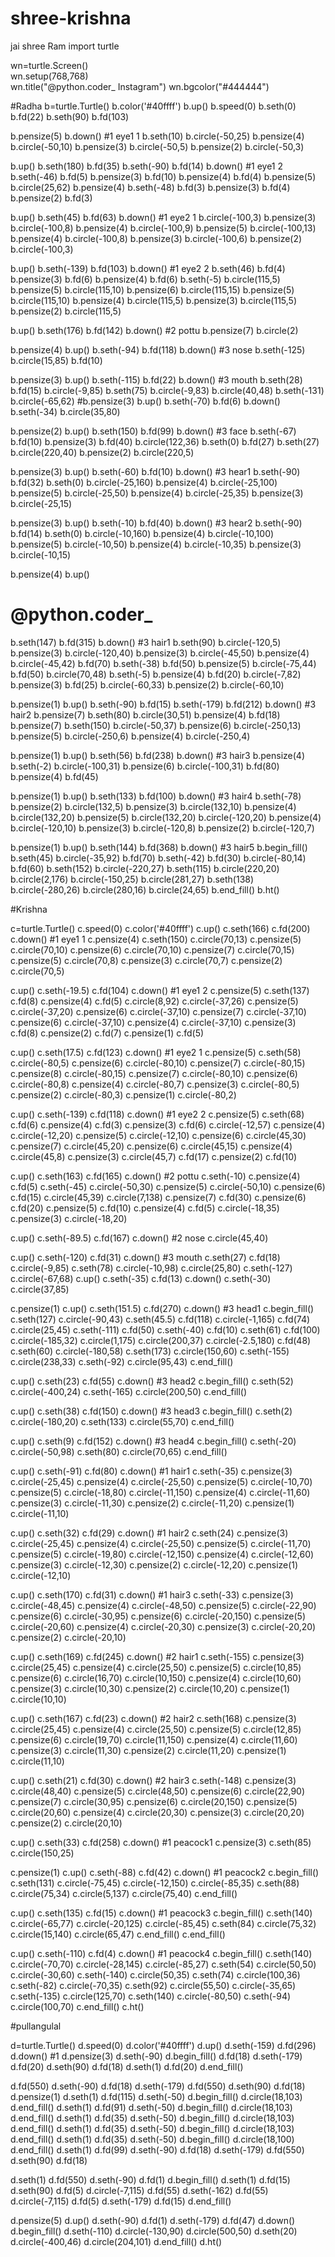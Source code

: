 # shree-krishna
jai shree Ram
import turtle

wn=turtle.Screen()         
wn.setup(768,768)         
wn.title("@python.coder_ Instagram")
wn.bgcolor("#444444")


#Radha
b=turtle.Turtle()
b.color('#40ffff')
b.up()
b.speed(0)
b.seth(0)
b.fd(22)
b.seth(90)
b.fd(103)

b.pensize(5)
b.down()
#1 eye1 1
b.seth(10)
b.circle(-50,25)
b.pensize(4)
b.circle(-50,10)
b.pensize(3)
b.circle(-50,5)
b.pensize(2)
b.circle(-50,3)

b.up()
b.seth(180)
b.fd(35)
b.seth(-90)
b.fd(14)
b.down()
#1 eye1 2
b.seth(-46)
b.fd(5)
b.pensize(3)
b.fd(10)
b.pensize(4)
b.fd(4)
b.pensize(5)
b.circle(25,62)
b.pensize(4)
b.seth(-48)
b.fd(3)
b.pensize(3)
b.fd(4)
b.pensize(2)
b.fd(3)

b.up()
b.seth(45)
b.fd(63)
b.down()
#1 eye2 1
b.circle(-100,3)
b.pensize(3)
b.circle(-100,8)
b.pensize(4)
b.circle(-100,9)
b.pensize(5)
b.circle(-100,13)
b.pensize(4)
b.circle(-100,8)
b.pensize(3)
b.circle(-100,6)
b.pensize(2)
b.circle(-100,3)

b.up()
b.seth(-139)
b.fd(103)
b.down()
#1 eye2 2
b.seth(46)
b.fd(4)
b.pensize(3)
b.fd(6)
b.pensize(4)
b.fd(6)
b.seth(-5)
b.circle(115,5)
b.pensize(5)
b.circle(115,10)
b.pensize(6)
b.circle(115,15)
b.pensize(5)
b.circle(115,10)
b.pensize(4)
b.circle(115,5)
b.pensize(3)
b.circle(115,5)
b.pensize(2)
b.circle(115,5)


b.up()
b.seth(176)
b.fd(142)
b.down()
#2 pottu
b.pensize(7)
b.circle(2)

b.pensize(4)
b.up()
b.seth(-94)
b.fd(118)
b.down()
#3 nose
b.seth(-125)
b.circle(15,85)
b.fd(10)

b.pensize(3)
b.up()
b.seth(-115)
b.fd(22)
b.down()
#3 mouth
b.seth(28)
b.fd(15)
b.circle(-9,85)
b.seth(75)
b.circle(-9,83)
b.circle(40,48)
b.seth(-131)
b.circle(-65,62)
#b.pensize(3)
b.up()
b.seth(-70)
b.fd(6)
b.down()
b.seth(-34)
b.circle(35,80)


b.pensize(2)
b.up()
b.seth(150)
b.fd(99)
b.down()
#3 face
b.seth(-67)
b.fd(10)
b.pensize(3)
b.fd(40)
b.circle(122,36)
b.seth(0)
b.fd(27)
b.seth(27)
b.circle(220,40)
b.pensize(2)
b.circle(220,5)

b.pensize(3)
b.up()
b.seth(-60)
b.fd(10)
b.down()
#3 hear1
b.seth(-90)
b.fd(32)
b.seth(0)
b.circle(-25,160)
b.pensize(4)
b.circle(-25,100)
b.pensize(5)
b.circle(-25,50)
b.pensize(4)
b.circle(-25,35)
b.pensize(3)
b.circle(-25,15)

b.pensize(3)
b.up()
b.seth(-10)
b.fd(40)
b.down()
#3 hear2
b.seth(-90)
b.fd(14)
b.seth(0)
b.circle(-10,160)
b.pensize(4)
b.circle(-10,100)
b.pensize(5)
b.circle(-10,50)
b.pensize(4)
b.circle(-10,35)
b.pensize(3)
b.circle(-10,15)


b.pensize(4)
b.up()
# @python.coder_ 
b.seth(147)
b.fd(315)
b.down()
#3 hair1
b.seth(90)
b.circle(-120,5)
b.pensize(3)
b.circle(-120,40)
b.pensize(3)
b.circle(-45,50)
b.pensize(4)
b.circle(-45,42)
b.fd(70)
b.seth(-38)
b.fd(50)
b.pensize(5)
b.circle(-75,44)
b.fd(50)
b.circle(70,48)
b.seth(-5)
b.pensize(4)
b.fd(20)
b.circle(-7,82)
b.pensize(3)
b.fd(25)
b.circle(-60,33)
b.pensize(2)
b.circle(-60,10)


b.pensize(1)
b.up()
b.seth(-90)
b.fd(15)
b.seth(-179)
b.fd(212)
b.down()
#3 hair2
b.pensize(7)
b.seth(80)
b.circle(30,51)
b.pensize(4)
b.fd(18)
b.pensize(7)
b.seth(150)
b.circle(-50,37)
b.pensize(6)
b.circle(-250,13)
b.pensize(5)
b.circle(-250,6)
b.pensize(4)
b.circle(-250,4)

b.pensize(1)
b.up()
b.seth(56)
b.fd(238)
b.down()
#3 hair3
b.pensize(4)
b.seth(-2)
b.circle(-100,31)
b.pensize(6)
b.circle(-100,31)
b.fd(80)
b.pensize(4)
b.fd(45)


b.pensize(1)
b.up()
b.seth(133)
b.fd(100)
b.down()
#3 hair4
b.seth(-78)
b.pensize(2)
b.circle(132,5)
b.pensize(3)
b.circle(132,10)
b.pensize(4)
b.circle(132,20)
b.pensize(5)
b.circle(132,20)
b.circle(-120,20)
b.pensize(4)
b.circle(-120,10)
b.pensize(3)
b.circle(-120,8)
b.pensize(2)
b.circle(-120,7)

b.pensize(1)
b.up()
b.seth(144)
b.fd(368)
b.down()
#3 hair5
b.begin_fill()
b.seth(45)
b.circle(-35,92)
b.fd(70)
b.seth(-42)
b.fd(30)
b.circle(-80,14)
b.fd(60)
b.seth(152)
b.circle(-220,27)
b.seth(115)
b.circle(220,20)
b.circle(2,176)
b.circle(-150,25)
b.circle(281,27)
b.seth(138)
b.circle(-280,26)
b.circle(280,16)
b.circle(24,65)
b.end_fill()
b.ht()

#Krishna

c=turtle.Turtle()
c.speed(0)
c.color('#40ffff')
c.up()
c.seth(166)
c.fd(200)
c.down()
#1 eye1 1
c.pensize(4)
c.seth(150)
c.circle(70,13)
c.pensize(5)
c.circle(70,10)
c.pensize(6)
c.circle(70,10)
c.pensize(7)
c.circle(70,15)
c.pensize(5)
c.circle(70,8)
c.pensize(3)
c.circle(70,7)
c.pensize(2)
c.circle(70,5)


c.up()
c.seth(-19.5)
c.fd(104)
c.down()
#1 eye1 2
c.pensize(5)
c.seth(137)
c.fd(8)
c.pensize(4)
c.fd(5)
c.circle(8,92)
c.circle(-37,26)
c.pensize(5)
c.circle(-37,20)
c.pensize(6)
c.circle(-37,10)
c.pensize(7)
c.circle(-37,10)
c.pensize(6)
c.circle(-37,10)
c.pensize(4)
c.circle(-37,10)
c.pensize(3)
c.fd(8)
c.pensize(2)
c.fd(7)
c.pensize(1)
c.fd(5)

c.up()
c.seth(17.5)
c.fd(123)
c.down()
#1 eye2 1
c.pensize(5)
c.seth(58)
c.circle(-80,5)
c.pensize(6)
c.circle(-80,10)
c.pensize(7)
c.circle(-80,15)
c.pensize(8)
c.circle(-80,15)
c.pensize(7)
c.circle(-80,10)
c.pensize(6)
c.circle(-80,8)
c.pensize(4)
c.circle(-80,7)
c.pensize(3)
c.circle(-80,5)
c.pensize(2)
c.circle(-80,3)
c.pensize(1)
c.circle(-80,2)


c.up()
c.seth(-139)
c.fd(118)
c.down()
#1 eye2 2
c.pensize(5)
c.seth(68)
c.fd(6)
c.pensize(4)
c.fd(3)
c.pensize(3)
c.fd(6)
c.circle(-12,57)
c.pensize(4)
c.circle(-12,20)
c.pensize(5)
c.circle(-12,10)
c.pensize(6)
c.circle(45,30)
c.pensize(7)
c.circle(45,20)
c.pensize(6)
c.circle(45,15)
c.pensize(4)
c.circle(45,8)
c.pensize(3)
c.circle(45,7)
c.fd(17)
c.pensize(2)
c.fd(10)

c.up()
c.seth(163)
c.fd(165)
c.down()
#2 pottu
c.seth(-10)
c.pensize(4)
c.fd(5)
c.seth(-45)
c.circle(-50,30)
c.pensize(5)
c.circle(-50,10)
c.pensize(6)
c.fd(15)
c.circle(45,39)
c.circle(7,138)
c.pensize(7)
c.fd(30)
c.pensize(6)
c.fd(20)
c.pensize(5)
c.fd(10)
c.pensize(4)
c.fd(5)
c.circle(-18,35)
c.pensize(3)
c.circle(-18,20)


c.up()
c.seth(-89.5)
c.fd(167)
c.down()
#2 nose
c.circle(45,40)


c.up()
c.seth(-120)
c.fd(31)
c.down()
#3 mouth
c.seth(27)
c.fd(18)
c.circle(-9,85)
c.seth(78)
c.circle(-10,98)
c.circle(25,80)
c.seth(-127)
c.circle(-67,68)
c.up()
c.seth(-35)
c.fd(13)
c.down()
c.seth(-30)
c.circle(37,85)

c.pensize(1)
c.up()
c.seth(151.5)
c.fd(270)
c.down()
#3 head1
c.begin_fill()
c.seth(127)
c.circle(-90,43)
c.seth(45.5)
c.fd(118)
c.circle(-1,165)
c.fd(74)
c.circle(25,45)
c.seth(-111)
c.fd(50)
c.seth(-40)
c.fd(10)
c.seth(61)
c.fd(100)
c.circle(-185,32)
c.circle(1,175)
c.circle(200,37)
c.circle(-2.5,180)
c.fd(48)
c.seth(60)
c.circle(-180,58)
c.seth(173)
c.circle(150,60)
c.seth(-155)
c.circle(238,33)
c.seth(-92)
c.circle(95,43)
c.end_fill()

c.up()
c.seth(23)
c.fd(55)
c.down()
#3 head2
c.begin_fill()
c.seth(52)
c.circle(-400,24)
c.seth(-165)
c.circle(200,50)
c.end_fill()

c.up()
c.seth(38)
c.fd(150)
c.down()
#3 head3
c.begin_fill()
c.seth(2)
c.circle(-180,20)
c.seth(133)
c.circle(55,70)
c.end_fill()

c.up()
c.seth(9)
c.fd(152)
c.down()
#3 head4
c.begin_fill()
c.seth(-20)
c.circle(-50,98)
c.seth(80)
c.circle(70,65)
c.end_fill()


c.up()
c.seth(-91)
c.fd(80)
c.down()
#1 hair1
c.seth(-35)
c.pensize(3)
c.circle(-25,45)
c.pensize(4)
c.circle(-25,50)
c.pensize(5)
c.circle(-10,70)
c.pensize(5)
c.circle(-18,80)
c.circle(-11,150)
c.pensize(4)
c.circle(-11,60)
c.pensize(3)
c.circle(-11,30)
c.pensize(2)
c.circle(-11,20)
c.pensize(1)
c.circle(-11,10)

c.up()
c.seth(32)
c.fd(29)
c.down()
#1 hair2
c.seth(24)
c.pensize(3)
c.circle(-25,45)
c.pensize(4)
c.circle(-25,50)
c.pensize(5)
c.circle(-11,70)
c.pensize(5)
c.circle(-19,80)
c.circle(-12,150)
c.pensize(4)
c.circle(-12,60)
c.pensize(3)
c.circle(-12,30)
c.pensize(2)
c.circle(-12,20)
c.pensize(1)
c.circle(-12,10)

c.up()
c.seth(170)
c.fd(31)
c.down()
#1 hair3
c.seth(-33)
c.pensize(3)
c.circle(-48,45)
c.pensize(4)
c.circle(-48,50)
c.pensize(5)
c.circle(-22,90)
c.pensize(6)
c.circle(-30,95)
c.pensize(6)
c.circle(-20,150)
c.pensize(5)
c.circle(-20,60)
c.pensize(4)
c.circle(-20,30)
c.pensize(3)
c.circle(-20,20)
c.pensize(2)
c.circle(-20,10)


c.up()
c.seth(169)
c.fd(245)
c.down()
#2 hair1
c.seth(-155)
c.pensize(3)
c.circle(25,45)
c.pensize(4)
c.circle(25,50)
c.pensize(5)
c.circle(10,85)
c.pensize(6)
c.circle(16,70)
c.circle(10,150)
c.pensize(4)
c.circle(10,60)
c.pensize(3)
c.circle(10,30)
c.pensize(2)
c.circle(10,20)
c.pensize(1)
c.circle(10,10)

c.up()
c.seth(167)
c.fd(23)
c.down()
#2 hair2
c.seth(168)
c.pensize(3)
c.circle(25,45)
c.pensize(4)
c.circle(25,50)
c.pensize(5)
c.circle(12,85)
c.pensize(6)
c.circle(19,70)
c.circle(11,150)
c.pensize(4)
c.circle(11,60)
c.pensize(3)
c.circle(11,30)
c.pensize(2)
c.circle(11,20)
c.pensize(1)
c.circle(11,10)

c.up()
c.seth(21)
c.fd(30)
c.down()
#2 hair3
c.seth(-148)
c.pensize(3)
c.circle(48,40)
c.pensize(5)
c.circle(48,50)
c.pensize(6)
c.circle(22,90)
c.pensize(7)
c.circle(30,95)
c.pensize(6)
c.circle(20,150)
c.pensize(5)
c.circle(20,60)
c.pensize(4)
c.circle(20,30)
c.pensize(3)
c.circle(20,20)
c.pensize(2)
c.circle(20,10)

c.up()
c.seth(33)
c.fd(258)
c.down()
#1 peacock1
c.pensize(3)
c.seth(85)
c.circle(150,25)

c.pensize(1)
c.up()
c.seth(-88)
c.fd(42)
c.down()
#1 peacock2
c.begin_fill()
c.seth(131)
c.circle(-75,45)
c.circle(-12,150)
c.circle(-85,35)
c.seth(88)
c.circle(75,34)
c.circle(5,137)
c.circle(75,40)
c.end_fill()

c.up()
c.seth(135)
c.fd(15)
c.down()
#1 peacock3
c.begin_fill()
c.seth(140)
c.circle(-65,77)
c.circle(-20,125)
c.circle(-85,45)
c.seth(84)
c.circle(75,32)
c.circle(15,140)
c.circle(65,47)
c.end_fill()
c.end_fill()

c.up()
c.seth(-110)
c.fd(4)
c.down()
#1 peacock4
c.begin_fill()
c.seth(140)
c.circle(-70,70)
c.circle(-28,145)
c.circle(-85,27)
c.seth(54)
c.circle(50,50)
c.circle(-30,60)
c.seth(-140)
c.circle(50,35)
c.seth(74)
c.circle(100,36)
c.seth(-82)
c.circle(-70,35)
c.seth(92)
c.circle(55,50)
c.circle(-35,65)
c.seth(-135)
c.circle(125,70)
c.seth(140)
c.circle(-80,50)
c.seth(-94)
c.circle(100,70)
c.end_fill()
c.ht()


#pullangulal

d=turtle.Turtle()
d.speed(0)
d.color('#40ffff')
d.up()
d.seth(-159)
d.fd(296)
d.down()
#1 
d.pensize(3)
d.seth(-90)
d.begin_fill()
d.fd(18)
d.seth(-179)
d.fd(20)
d.seth(90)
d.fd(18)
d.seth(1)
d.fd(20)
d.end_fill()



d.fd(550)
d.seth(-90)
d.fd(18)
d.seth(-179)
d.fd(550)
d.seth(90)
d.fd(18)
d.pensize(1)
d.seth(1)
d.fd(115)
d.seth(-50)
d.begin_fill()
d.circle(18,103)
d.end_fill()
d.seth(1)
d.fd(91)
d.seth(-50)
d.begin_fill()
d.circle(18,103)
d.end_fill()
d.seth(1)
d.fd(35)
d.seth(-50)
d.begin_fill()
d.circle(18,103)
d.end_fill()
d.seth(1)
d.fd(35)
d.seth(-50)
d.begin_fill()
d.circle(18,103)
d.end_fill()
d.seth(1)
d.fd(35)
d.seth(-50)
d.begin_fill()
d.circle(18,100)
d.end_fill()
d.seth(1)
d.fd(99)
d.seth(-90)
d.fd(18)
d.seth(-179)
d.fd(550)
d.seth(90)
d.fd(18)


d.seth(1)
d.fd(550)
d.seth(-90)
d.fd(1)
d.begin_fill()
d.seth(1)
d.fd(15)
d.seth(90)
d.fd(5)
d.circle(-7,115)
d.fd(55)
d.seth(-162)
d.fd(55)
d.circle(-7,115)
d.fd(5)
d.seth(-179)
d.fd(15)
d.end_fill()


d.pensize(5)
d.up()
d.seth(-90)
d.fd(1)
d.seth(-179)
d.fd(47)
d.down()
d.begin_fill()
d.seth(-110)
d.circle(-130,90)
d.circle(500,50)
d.seth(20)
d.circle(-400,46)
d.circle(204,101)
d.end_fill()
d.ht()
